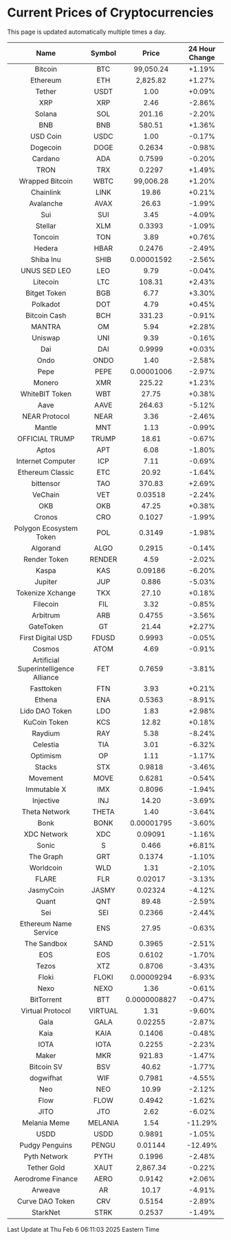 # Current Prices of Cryptocurrencies
This page is updated automatically multiple times a day.

| Name | Symbol | Price | 24 Hour Change |
| :---: |:---:| :---: | :---: |
| Bitcoin | BTC | 99,050.24 | +1.19% |
| Ethereum | ETH | 2,825.82 | +1.27% |
| Tether | USDT | 1.00 | +0.09% |
| XRP | XRP | 2.46 | -2.86% |
| Solana | SOL | 201.16 | -2.20% |
| BNB | BNB | 580.51 | +1.36% |
| USD Coin | USDC | 1.00 | -0.17% |
| Dogecoin | DOGE | 0.2634 | -0.98% |
| Cardano | ADA | 0.7599 | -0.20% |
| TRON | TRX | 0.2297 | +1.49% |
| Wrapped Bitcoin | WBTC | 99,006.28 | +1.20% |
| Chainlink | LINK | 19.86 | +0.21% |
| Avalanche | AVAX | 26.63 | -1.99% |
| Sui | SUI | 3.45 | -4.09% |
| Stellar | XLM | 0.3393 | -1.09% |
| Toncoin | TON | 3.89 | +0.76% |
| Hedera | HBAR | 0.2476 | -2.49% |
| Shiba Inu | SHIB | 0.00001592 | -2.56% |
| UNUS SED LEO | LEO | 9.79 | -0.04% |
| Litecoin | LTC | 108.31 | +2.43% |
| Bitget Token | BGB | 6.77 | +3.30% |
| Polkadot | DOT | 4.79 | +0.45% |
| Bitcoin Cash | BCH | 331.23 | -0.91% |
| MANTRA | OM | 5.94 | +2.28% |
| Uniswap | UNI | 9.39 | -0.16% |
| Dai | DAI | 0.9999 | +0.03% |
| Ondo | ONDO | 1.40 | -2.58% |
| Pepe | PEPE | 0.00001006 | -2.97% |
| Monero | XMR | 225.22 | +1.23% |
| WhiteBIT Token | WBT | 27.75 | +0.38% |
| Aave | AAVE | 264.63 | -5.12% |
| NEAR Protocol | NEAR | 3.36 | -2.46% |
| Mantle | MNT | 1.13 | -0.99% |
| OFFICIAL TRUMP | TRUMP | 18.61 | -0.67% |
| Aptos | APT | 6.08 | -1.80% |
| Internet Computer | ICP | 7.11 | -0.69% |
| Ethereum Classic | ETC | 20.92 | -1.64% |
| bittensor | TAO | 370.83 | +2.69% |
| VeChain | VET | 0.03518 | -2.24% |
| OKB | OKB | 47.25 | +0.38% |
| Cronos | CRO | 0.1027 | -1.99% |
| Polygon Ecosystem Token | POL | 0.3149 | -1.98% |
| Algorand | ALGO | 0.2915 | -0.14% |
| Render Token | RENDER | 4.59 | -2.02% |
| Kaspa | KAS | 0.09186 | -6.20% |
| Jupiter | JUP | 0.886 | -5.03% |
| Tokenize Xchange | TKX | 27.10 | +0.18% |
| Filecoin | FIL | 3.32 | -0.85% |
| Arbitrum | ARB | 0.4755 | -3.56% |
| GateToken | GT | 21.44 | +2.27% |
| First Digital USD | FDUSD | 0.9993 | -0.05% |
| Cosmos | ATOM | 4.69 | -0.91% |
| Artificial Superintelligence Alliance | FET | 0.7659 | -3.81% |
| Fasttoken | FTN | 3.93 | +0.21% |
| Ethena | ENA | 0.5363 | -8.91% |
| Lido DAO Token | LDO | 1.83 | +2.98% |
| KuCoin Token | KCS | 12.82 | +0.18% |
| Raydium | RAY | 5.38 | -8.24% |
| Celestia | TIA | 3.01 | -6.32% |
| Optimism | OP | 1.11 | -1.17% |
| Stacks | STX | 0.9818 | -3.46% |
| Movement | MOVE | 0.6281 | -0.54% |
| Immutable X | IMX | 0.8096 | -1.94% |
| Injective | INJ | 14.20 | -3.69% |
| Theta Network | THETA | 1.40 | -3.64% |
| Bonk | BONK | 0.00001795 | -3.60% |
| XDC Network | XDC | 0.09091 | -1.16% |
| Sonic | S | 0.466 | +6.81% |
| The Graph | GRT | 0.1374 | -1.10% |
| Worldcoin | WLD | 1.31 | -2.10% |
| FLARE | FLR | 0.02017 | -3.13% |
| JasmyCoin | JASMY | 0.02324 | -4.12% |
| Quant | QNT | 89.48 | -2.59% |
| Sei | SEI | 0.2366 | -2.44% |
| Ethereum Name Service | ENS | 27.95 | -0.63% |
| The Sandbox | SAND | 0.3965 | -2.51% |
| EOS | EOS | 0.6102 | -1.70% |
| Tezos | XTZ | 0.8706 | -3.43% |
| Floki | FLOKI | 0.00009294 | -6.93% |
| Nexo | NEXO | 1.36 | -0.61% |
| BitTorrent | BTT | 0.0000008827 | -0.47% |
| Virtual Protocol | VIRTUAL | 1.31 | -9.60% |
| Gala | GALA | 0.02255 | -2.87% |
| Kaia | KAIA | 0.1406 | -0.48% |
| IOTA | IOTA | 0.2255 | -2.23% |
| Maker | MKR | 921.83 | -1.47% |
| Bitcoin SV | BSV | 40.62 | -1.77% |
| dogwifhat | WIF | 0.7981 | -4.55% |
| Neo | NEO | 10.99 | -2.12% |
| Flow | FLOW | 0.4942 | -1.62% |
| JITO | JTO | 2.62 | -6.02% |
| Melania Meme | MELANIA | 1.54 | -11.29% |
| USDD | USDD | 0.9891 | -1.05% |
| Pudgy Penguins | PENGU | 0.01144 | -12.49% |
| Pyth Network | PYTH | 0.1996 | -2.48% |
| Tether Gold | XAUT | 2,867.34 | -0.22% |
| Aerodrome Finance | AERO | 0.9142 | +2.06% |
| Arweave | AR | 10.17 | -4.91% |
| Curve DAO Token | CRV | 0.5154 | -2.89% |
| StarkNet | STRK | 0.2537 | -1.49% |

Last Update at Thu Feb  6 06:11:03 2025 Eastern Time